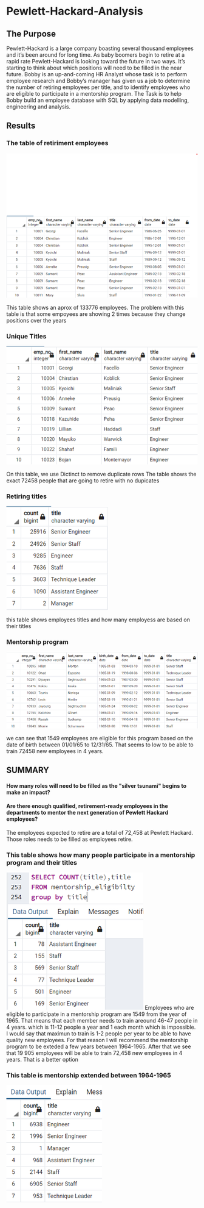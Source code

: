 # Pewlett-Hackard-Analysis
## The Purpose
Pewlett-Hackard is a large company boasting several thousand employees and it’s been around for long time. As baby boomers begin to retire at a rapid rate Pewlett-Hackard is looking toward the future in two ways. It’s starting to think about which positions will need to be filled in the near future.
Bobby is an up-and-coming HR Analyst whose task is to perform employee research and Bobby’s manager has given us a job to determine the number of retiring employees per title, and to identify employees who are eligible to participate in a mentorship program. The Task is to help Bobby build an employee database with SQL by applying data modelling, engineering and analysis.
## Results
### The table of retiriment employees
![sretirement_titles](retirement_titles.png)

This table shows an aprox of 133776 employees.
The problem with this table is that some empoyees are showing 2 times because they change positions over the years
### Unique Titles
![unique_titles](unique_titles.png)

 On this table, we use Dictinct to remove duplicate rows
 The table shows the exact 72458 people that are going to retire with no dupicates
### Retiring titles
![retiring_titles](retiring_titles.png)

this table shows employees titles and how many employess are based on their titles
### Mentorship program
![mentorship_eligibility](mentorship_eligibility.png)

we can see that 1549 employees are eligible for this program based on the date of birth between 01/01/65 to 12/31/65.
That seems to low to be able to train 72458 new employees in 4 years.


## SUMMARY
#### How many roles will need to be filled as the "silver tsunami" begins to make an impact?
#### Are there enough qualified, retirement-ready employees in the departments to mentor the next generation of Pewlett Hackard employees?
The employees expected to retire are a total of 72,458 at Pewlett Hackard. Those roles needs to be filled as employees retire. 
### This table shows how many people participate in a mentorship program and their titles
![mentor_count](mentor_count.png)
Employees who are eligible to participate in a mentorship program  are 1549 from the year of 1965. That means that each member needs to train areound 46-47 people in 4 years. which is 11-12 people a year and 1 each month which is impossible. I would say that maximun to train is 1-2 people per year to be able to have quality new employees. 
For that reason I will recommend the mentorship program to be exteded a few years between 1964-1965.
After  that we see that 19 905 employees will be able to train 72,458 new employees in 4 years. That is a better option 
### This table is mentorship extended between 1964-1965
![mentor_count1964](mentor_count1964.png)

